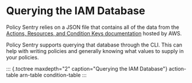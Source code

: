 Querying the IAM Database
=========================

Policy Sentry relies on a JSON file that contains all of the data from the [Actions, Resources, and Condition Keys documentation](https://docs.aws.amazon.com/IAM/latest/UserGuide/reference_policies_actions-resources-contextkeys.html) hosted by AWS.

Policy Sentry supports querying that database through the CLI. This can
help with writing policies and generally knowing what values to supply
in your policies.

::: {.toctree maxdepth="2" caption="Querying the IAM Database"}
action-table arn-table condition-table
:::
